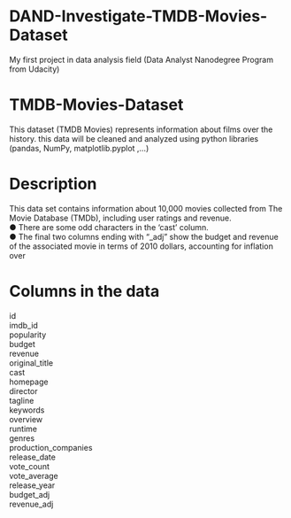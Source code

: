 # DAND-Investigate-TMDB-Movies-Dataset
My first project in data analysis field (Data Analyst Nanodegree Program from Udacity)

# TMDB-Movies-Dataset
This dataset (TMDB Movies) represents information about films over the history. this data will be cleaned and analyzed using python libraries (pandas, NumPy, matplotlib.pyplot ,…)
# Description
This data set contains information about 10,000 movies collected from The Movie Database (TMDb), including user ratings and revenue.  
● There are some odd characters in the ‘cast’ column.  
● The final two columns ending with “_adj” show the budget and revenue of the associated movie in terms of 2010 dollars, accounting for inflation over  
# Columns in the data
id  
imdb_id  
popularity  
budget  
revenue  
original_title  
cast  
homepage  
director  
tagline  
keywords  
overview  
runtime  
genres  
production_companies  
release_date  
vote_count  
vote_average  
release_year  
budget_adj  
revenue_adj  
